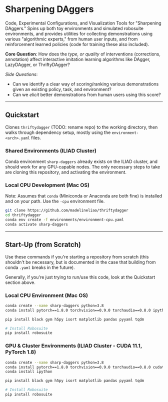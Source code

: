 # Sharpening DAggers

Code, Experimental Configurations, and Visualization Tools for "Sharpening DAggers." Spins up both toy environments and
simulated robosuite environments, and provides utilities for collecting demonstrations using various "algorithmic
experts," from human user inputs, and from reinforcement learned policies (code for training these also included).

**Core Question**: How does the *type, or quality* of interventions (corrections, annotation) affect interactive
imitation learning algorithms like DAgger, LazyDAgger, or ThriftyDAgger?

*Side Questions*:
- Can we identify a clear way of scoring/ranking various demonstrations given an existing policy, task, and environment?
- Can we *elicit* better demonstrations from human users using this score? 

---

## Quickstart

Clones `thriftydagger` (TODO: rename repo) to the working directory, then walks through dependency setup, mostly
using the `environment-<arch>.yaml` files.

### Shared Environments (ILIAD Cluster)

Conda environment `sharp-daggers` already exists on the ILIAD cluster, and should work for any GPU-capable nodes. The 
only necessary steps to take are cloning this repository, and activating the environment.

### Local CPU Development (Mac OS)

Note: Assumes that `conda` (Miniconda or Anaconda are both fine) is installed and on your path. Use the `-cpu`
environment file.

```bash
git clone https://github.com/madelineliao/thriftydagger
cd thriftydagger
conda env create -f environments/environment-cpu.yaml
conda activate sharp-daggers
```

--- 

## Start-Up (from Scratch)

Use these commands if you're starting a repository from scratch (this shouldn't be necessary, but is documented in the
case that building from conda `.yaml` breaks in the future).

Generally, if you're just trying to run/use this code, look at the Quickstart section above.

### Local CPU Environment (Mac OS)

```bash
conda create --name sharp-daggers python=3.8
conda install pytorch==1.8.0 torchvision==0.9.0 torchaudio==0.8.0 ipython -c pytorch

pip install black gym h5py isort matplotlib pandas pyyaml tqdm

# Install Robosuite
pip install robosuite
```

### GPU & Cluster Environments (ILIAD Cluster - CUDA 11.1, PyTorch 1.8)

```bash
conda create --name sharp-daggers python=3.8
conda install pytorch==1.8.0 torchvision==0.9.0 torchaudio==0.8.0 cudatoolkit=11.1 -c pytorch -c conda-forge
conda install ipython

pip install black gym h5py isort matplotlib pandas pyyaml tqdm

# Install Robosuite
pip install robosuite
```
